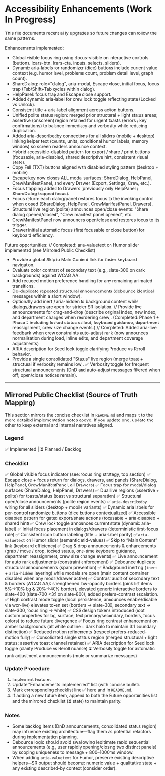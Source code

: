 # Accessibility Enhancements (Work In Progress)

This file documents recent a11y upgrades so future changes can follow the same patterns.

Enhancements implemented:
- Global visible focus ring using :focus-visible on interactive controls (buttons, lcars-btn, lcars-cta, inputs, selects, sliders).
- Dynamic aria-labels for randomizer (dice) buttons include current value context (e.g. humor level, problems count, problem detail level, graph count).
- ShareDialog: role="dialog", aria-modal, Escape close, initial focus, focus trap (Tab/Shift+Tab cycles within dialog).
- HelpPanel: focus trap and Escape close support.
- Added dynamic aria-label for crew lock toggle reflecting state (Locked vs Unlock).
- Consistent title + aria-label alignment across action buttons.
- Unified polite status region: merged prior structural + light status areas; assertive (onscreen) region retained for urgent toasts (errors / key confirmations) to balance immediacy and verbosity while reducing duplication.
- Added aria-describedby connections for all sliders (mobile + desktop) linking helper text (counts, units, conditional humor labels, memory window) so screen readers announce context.
- Hybrid accessible-disabled pattern for export / share / print buttons (focusable, aria-disabled, shared descriptive hint, consistent visual state).
- Copy Full (TXT) buttons aligned with disabled styling pattern (desktop + mobile).
- Escape key now closes ALL modal surfaces: ShareDialog, HelpPanel, CrewManifestPanel, and every Drawer (Export, Settings, Crew, etc.).
- Focus trapping added to Drawers (previously only HelpPanel / ShareDialog trapped focus).
- Focus return: each dialog/panel restores focus to the invoking control when closed (ShareDialog, HelpPanel, CrewManifestPanel, Drawers).
- Structural live region (polite) announces open/close events: "Share dialog opened/closed", "Crew manifest panel opened", etc.
- CrewManifestPanel now announces open/close and restores focus to its trigger.
- Drawer initial automatic focus (first focusable or close button) for keyboard efficiency.

Future opportunities:
// Completed: aria-valuetext on Humor slider implemented (see Mirrored Public Checklist)
- Provide a global Skip to Main Content link for faster keyboard navigation.
- Evaluate color contrast of secondary text (e.g., slate-300 on dark backgrounds) against WCAG AA.
- Add reduced motion preference handling for any remaining animated transitions.
- De-duplicate repeated structural announcements (debounce identical messages within a short window).
- Optionally add inert / aria-hidden to background content while dialogs/drawers are open for stricter SR isolation.
// Provide live announcements for drag-and-drop (describe original index, new index, and department changes when reordering crew). (Completed: Phase 1 + Phase 2 including locked status callout, keyboard guidance, department reassignment, crew size change events.)
// Completed: Added aria-live feedback when crew constraints auto-adjust rank (now announces normalization during load, inline edits, and department coverage adjustments)
- ARIA description for Seed lock toggle clarifying Produce vs Reroll behavior.
- Provide a single consolidated "Status" live region (merge toast + structural if verbosity remains low).
✅ Verbosity toggle for frequent structural announcements (DnD and auto-adjust messages filtered when off; open/close notices remain).

---

## Mirrored Public Checklist (Source of Truth Mapping)

This section mirrors the concise checklist in `README.md` and maps it to the more detailed implementation notes above. If you update one, update the other to keep external and internal narratives aligned.

### Legend
✅ Implemented  |  ⏳ Planned / Backlog

### Checklist
✅ Global visible focus indicator (see: focus ring strategy, top section)
✅ Escape close + focus return for dialogs, drawers, and panels (ShareDialog, HelpPanel, CrewManifestPanel, all Drawers)
✅ Focus trap for modal/dialog surfaces (ShareDialog, HelpPanel, Drawers)
✅ Dual live regions (assertive + polite) for toasts/status (toast vs structural separation)
✅ Structural open/close announcements (polite region events)
✅ `aria-describedby` wiring for all sliders (desktop + mobile variants)
✅ Dynamic aria labels for per-control randomize buttons (dice buttons contextualized)
✅ Accessible disabled pattern for gated export/share actions (focusable + aria-disabled + shared hint)
✅ Crew lock toggle announces current state (dynamic aria-label)
✅ Initial focus placement in dialogs/drawers (deterministic first-focus rule)
✅ Consistent icon button labeling (title + aria-label parity)
✅ `aria-valuetext` on Humor slider (semantic mid-values)
✅ Skip to “Main Content” link (keyboard efficiency)
✅ Drag & drop announcements & enhancements (grab / move / drop, locked status, one-time keyboard guidance, department reassignment, crew size change events)
✅ Live announcement for auto rank adjustments (constraint enforcement)
✅ Debounce duplicate structural announcements (spam prevention)
✅ Background inerting (`inert` + `aria-hidden` layering) while modals are open (main content container disabled when any modal/drawer active)
✅ Contrast audit of secondary text & borders (WCAG AA): strengthened low-opacity borders (pink list items 5%→10% bg & 20%→40% border), elevated generic interactive borders to slate-400 (slate-700 <3:1 on slate-800), added prefers-contrast escalation.
✅ High contrast mode toggle (local persistence, announces enable/disable via wcr-live) elevates token set (borders → slate-300, secondary text → slate-300, focus ring → white)
✅ CSS design tokens introduced (root custom properties for bg, surface, text primary/secondary, borders, focus colors) to reduce future divergence
✅ Focus ring contrast enhancement on amber backgrounds (alt white outline + dark halo to maintain 3:1 boundary distinction)
✅ Reduced motion refinements (respect prefers-reduced-motion fully)
✅ Consolidated single status region (merged structural + light status; assertive toast channel retained)
✅ ARIA description for Seed lock toggle (clarify Produce vs Reroll nuance)
⏳ Verbosity toggle for automatic rank adjustment announcements (mute or summarize messages)

### Update Procedure
1. Implement feature.
2. Update "Enhancements implemented" list (with concise bullet).
3. Mark corresponding checklist line ✅ here and in `README.md`.
4. If adding a new future item, append to both the Future opportunities list and the mirrored checklist (⏳ state) to maintain parity.

### Notes
- Some backlog items (DnD announcements, consolidated status region) may influence existing architecture—flag them as potential refactors during implementation planning.
- Debounce logic should avoid swallowing legitimate rapid sequential announcements (e.g., user rapidly opening/closing two distinct panels) by scoping uniqueness to message + 800–1000ms window.
- When adding `aria-valuetext` for Humor, preserve existing descriptive helpers—SR output should become: numeric value + qualitative state + any existing described-by context (consider order).

